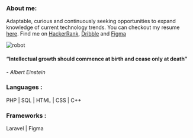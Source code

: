 ### About me: 
Adaptable, curious and continuously seeking opportunities to expand knowledge of current technology trends. 
You can checkout my resume [here](https://drive.google.com/file/d/1KJKkACSv9JqD-ygd6tifEQza9HMPU49P/view?usp=drive_link).
Find me on [HackerRank](https://www.hackerrank.com/h1910876), [Dribble](https://www.dribbble.com/reza11981284128) and [Figma](https://www.figma.com/@reza1198)


![robot](https://github.com/RezaAlHassan/RezaAlHassan/assets/24864973/d60669a9-60cb-4aa3-9d7d-1c15f2d36135)


#### “Intellectual growth should commence at birth and cease only at death”
 <em> - Albert Einstein </em>

### Languages :
PHP | SQL | HTML | CSS | C++ 

### Frameworks :
Laravel | Figma 







